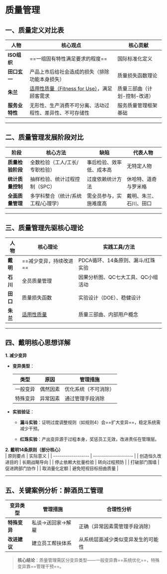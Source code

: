 # 质量管理


## 一、质量定义对比表  

| 人物           | 核心观点                                                 | 核心贡献                     |
| -------------- | -------------------------------------------------------- | ---------------------------- |
| **ISO组织**    | ==一组固有特性满足要求的程度==                           | 国际标准化定义               |
| **田口玄一**   | 产品上市后给社会造成的损失（排除功能本身损失）           | 质量损失函数理论             |
| **朱兰**       | <u>适用性质量（Fitness for Use）</u>，满足顾客需求       | 质量三部曲（计划-控制-改进） |
| **服务业特性** | 无形性、生产消费不可分离、活动过程性、差异性、不可存储性 | 服务质量管理框架基础         |

---

## 二、质量管理发展阶段对比  
| 阶段             | 核心方法                           | 缺陷                     | 代表人物               |
| ---------------- | ---------------------------------- | ------------------------ | ---------------------- |
| **质量检验阶段** | 全数检验（工人/工长/专职检验）     | 事后检验、效率低、成本高 | 无特定人物             |
| **统计质量控制** | 抽样检验、统计过程控制（SPC）      | 过度依赖统计方法         | 休哈特、道奇与罗米格   |
| **全面质量管理** | 多学科整合（统计/系统工程/心理学） | 需全员参与，实施难度高   | 戴明、朱兰、石川、田口 |


  

---

## 三、质量管理先驱核心理论  

| 人物     | 核心理论               | 实践工具/方法                      |
| -------- | ---------------------- | ---------------------------------- |
| **戴明** | ==减少变异，持续改进== | PDCA循环、14条原则、漏斗/红珠实验  |
| **石川** | 全员质量管理           | 因果分析图、QC七大工具、QC小组活动 |
| **田口** | 质量损失函数           | 实验设计（DOE）、稳健设计          |
| **朱兰** | <u>适用性质量</u>      | 质量三部曲、内部用户概念           |

---

## 四、戴明核心思想详解  
**1. 减少变异**  
- **变异类型**：  

  | 类型     | 原因     | 管理措施             |
  | -------- | -------- | -------------------- |
  | 一般变异 | 偶然因素 | 优化系统（不可消除） |
  | 特殊变异 | 异常因素 | 通过管理手段消除     |

- **实验验证**：  
  - **漏斗实验**：证明过度调整规则（如规则4）会==扩大变异==，稳定系统需减少干预。  
  
  
  - **红珠实验**：产出变异源于过程本身，奖惩员工无效，改进责任在管理层。  

**2. 戴明14条原则（部分核心）**  
| 原则要点           | 实际意义             |
| ------------------ | -------------------- |
| 创造恒久改进目的   | 长期战略导向         |
| 停止依赖大批量检验 | 转向过程预防         |
| 打破部门围墙       | 促进跨部门协作       |
| 取消量化定额       | 避免短视目标扭曲质量 |

---

## 五、关键案例分析：醉酒员工管理  
| 变异类型     | 管理措施         | 合理性分析                         |
| ------------ | ---------------- | ---------------------------------- |
| **特殊变异** | 私谈→送回家→解雇 | 正确（异常因素需管理手段消除）     |
| **改进建议** | 建立员工帮扶体系 | 从系统层面减少类似变异发生的可能性 |

> **核心结论**：质量管理需区分变异类型——一般变异靠==系统优化==，特殊变异靠==管理干预==。